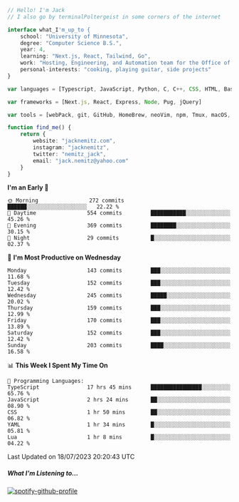 ```typescript
// Hello! I'm Jack
// I also go by terminalPoltergeist in some corners of the internet

interface what_I'm_up_to {
    school: "University of Minnesota",
    degree: "Computer Science B.S.",
    year: 4,
    learning: "Next.js, React, Tailwind, Go",
    work: "Hosting, Engineering, and Automation team for the Office of Information Technology at UMN",
    personal-interests: "cooking, playing guitar, side projects"
}

var languages = [Typescript, JavaScript, Python, C, C++, CSS, HTML, Bash, VimScript]

var frameworks = [Next.js, React, Express, Node, Pug, jQuery]

var tools = [webPack, git, GitHub, HomeBrew, neoVim, npm, Tmux, macOS, Ubuntu, Docker, Nginx, Cloudflare, DigitalOcean]

function find_me() {
    return {
        website: "jacknemitz.com",
        instagram: "jacknemitz",
        twitter: "nemitz_jack",
        email: "jack.nemitz@yahoo.com"
    }
}
```

<!--START_SECTION:waka-->
**I'm an Early 🐤** 

```text
🌞 Morning                272 commits         ██████░░░░░░░░░░░░░░░░░░░   22.22 % 
🌆 Daytime                554 commits         ███████████░░░░░░░░░░░░░░   45.26 % 
🌃 Evening                369 commits         ████████░░░░░░░░░░░░░░░░░   30.15 % 
🌙 Night                  29 commits          █░░░░░░░░░░░░░░░░░░░░░░░░   02.37 % 
```
📅 **I'm Most Productive on Wednesday** 

```text
Monday                   143 commits         ███░░░░░░░░░░░░░░░░░░░░░░   11.68 % 
Tuesday                  152 commits         ███░░░░░░░░░░░░░░░░░░░░░░   12.42 % 
Wednesday                245 commits         █████░░░░░░░░░░░░░░░░░░░░   20.02 % 
Thursday                 159 commits         ███░░░░░░░░░░░░░░░░░░░░░░   12.99 % 
Friday                   170 commits         ███░░░░░░░░░░░░░░░░░░░░░░   13.89 % 
Saturday                 152 commits         ███░░░░░░░░░░░░░░░░░░░░░░   12.42 % 
Sunday                   203 commits         ████░░░░░░░░░░░░░░░░░░░░░   16.58 % 
```


📊 **This Week I Spent My Time On** 

```text
💬 Programming Languages: 
TypeScript               17 hrs 45 mins      ████████████████░░░░░░░░░   65.76 % 
JavaScript               2 hrs 24 mins       ██░░░░░░░░░░░░░░░░░░░░░░░   08.90 % 
CSS                      1 hr 50 mins        ██░░░░░░░░░░░░░░░░░░░░░░░   06.82 % 
YAML                     1 hr 34 mins        █░░░░░░░░░░░░░░░░░░░░░░░░   05.81 % 
Lua                      1 hr 8 mins         █░░░░░░░░░░░░░░░░░░░░░░░░   04.22 % 
```


 Last Updated on 18/07/2023 20:20:43 UTC
<!--END_SECTION:waka-->

##### What I'm Listening to...

[![spotify-github-profile](https://spotify-github-profile.vercel.app/api/view?uid=jack.nemitz&cover_image=true&show_offline=true&bar_color=53b14f&bar_color_cover=false&background_color=121212FF)](https://spotify-github-profile.vercel.app/api/view?uid=jack.nemitz&redirect=true)

